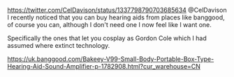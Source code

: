 https://twitter.com/CelDavison/status/1337798790703685634 @CelDavison I recently noticed that you can buy hearing aids from places like banggood, of course you can, although I don't need one I now feel like I want one.

Specifically the ones that let you cosplay as Gordon Cole which I had assumed where extinct technology.

https://uk.banggood.com/Bakeey-V99-Small-Body-Portable-Box-Type-Hearing-Aid-Sound-Amplifier-p-1782908.html?cur_warehouse=CN
